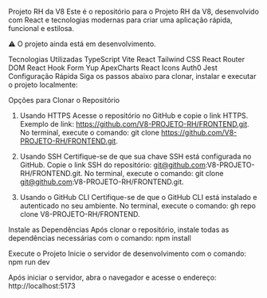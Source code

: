 Projeto RH da V8
Este é o repositório para o Projeto RH da V8, desenvolvido com React e tecnologias modernas para criar uma aplicação rápida, funcional e estilosa.

⚠ O projeto ainda está em desenvolvimento.

Tecnologias Utilizadas
TypeScript
Vite
React
Tailwind CSS
React Router DOM
React Hook Form
Yup
ApexCharts
React Icons
Auth0
Jest
Configuração Rápida
Siga os passos abaixo para clonar, instalar e executar o projeto localmente:

Opções para Clonar o Repositório
1. Usando HTTPS
Acesse o repositório no GitHub e copie o link HTTPS.
Exemplo de link: https://github.com/V8-PROJETO-RH/FRONTEND.git.
No terminal, execute o comando:
git clone https://github.com/V8-PROJETO-RH/FRONTEND.git.

2. Usando SSH
Certifique-se de que sua chave SSH está configurada no GitHub.
Copie o link SSH do repositório: git@github.com:V8-PROJETO-RH/FRONTEND.git.
No terminal, execute o comando:
git clone git@github.com:V8-PROJETO-RH/FRONTEND.git.


3. Usando o GitHub CLI
Certifique-se de que o GitHub CLI está instalado e autenticado no seu ambiente.
No terminal, execute o comando:
gh repo clone V8-PROJETO-RH/FRONTEND.

Instale as Dependências
Após clonar o repositório, instale todas as dependências necessárias com o comando:
npm install

Execute o Projeto
Inicie o servidor de desenvolvimento com o comando:
npm run dev

Após iniciar o servidor, abra o navegador e acesse o endereço:
http://localhost:5173
